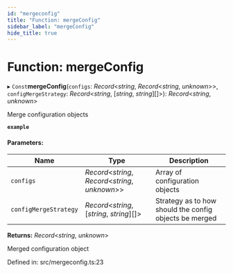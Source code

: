 ```yaml
---
id: "mergeconfig"
title: "Function: mergeConfig"
sidebar_label: "mergeConfig"
hide_title: true
---
```


# Function: mergeConfig

▸ `Const`**mergeConfig**(`configs`: *Record*<*string*, *Record*<*string*, *unknown*\>\>, `configMergeStrategy`: *Record*<*string*, [*string*, *string*][]\>): *Record*<*string*, *unknown*\>

Merge configuration objects

**`example`** 

#### Parameters:

Name | Type | Description |
------ | ------ | ------ |
`configs` | *Record*<*string*, *Record*<*string*, *unknown*\>\> | Array of configuration objects   |
`configMergeStrategy` | *Record*<*string*, [*string*, *string*][]\> | Strategy as to how should the config objects be merged   |

**Returns:** *Record*<*string*, *unknown*\>

Merged configuration object

Defined in: src/mergeconfig.ts:23
